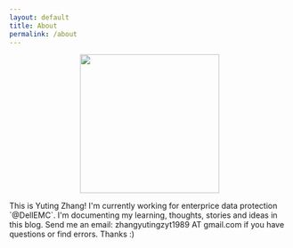 ```yaml
---
layout: default
title: About
permalink: /about
---
```

<p align="center">
  <img width="250" height="250" src="{{ '/assets/images/profile_photo.png' | relative_url }}">
</p>
This is Yuting Zhang! I'm currently working for enterprice data protection `@DellEMC`. I'm documenting my learning, thoughts, stories and ideas in this blog. Send me an email: zhangyutingzyt1989 AT gmail.com if you have questions or find errors. Thanks :)

